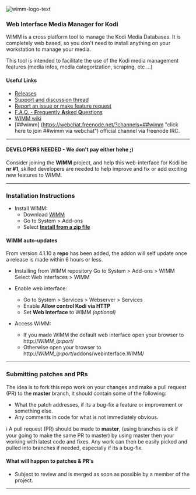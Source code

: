 ![wimm-logo-text](https://github.com/slash2009/XWMM/blob/master/resources/images/wimm-text-black-simple-no_bg.png)

### Web Interface Media Manager for Kodi

WIMM is a cross platform tool to manage the Kodi Media Databases. It is completely web based, so you don't need to install anything on your workstation to manage your media.

This tool is intended to facilitate the use of the Kodi media management features (media infos, media categorization, scraping, etc ...)

#### Useful Links
* [Releases](https://github.com/slash2009/XWMM/releases "Grab the very latest WIMM release")
* [Support and discussion thread](http://forum.kodi.tv/showthread.php?tid=188839 "Support and discussion forum thread")
* [Report an issue or make feature request](https://github.com/slash2009/XWMM/issues "Report an issue  Report an issue or make feature request")
* [F.A.Q. - <b>F</b>requently <b>A</b>sked <b>Q</b>uestions](https://github.com/slash2009/XWMM/wiki/F.A.Q.-Frequently-asked-questions "F.A.Q. - Frequently Asked Questions")
* [WIMM wiki](https://github.com/slash2009/XWMM/wiki "WIMM Wiki open to you!")
* [##wimm] (https://webchat.freenode.net/?channels=##wimm "click here to join ##wimm via webchat") official channel via freenode IRC.

- - -

#### DEVELOPERS NEEDED - We don't pay either hehe ;)
Consider joining the **WIMM** project, and help this web-interface for Kodi be **nr #1**, skilled developers are needed to help improve and fix or add exciting new features to WIMM.

- - -

### Installation Instructions

- Install WIMM:
  - Download [WIMM](https://github.com/slash2009/XWMM/releases)
  - Go to System > Add-ons
  - Select **[Install from a zip file](http://kodi.wiki/view/HOW-TO:Install_an_Add-on_from_a_zip_file "HOW-TO:Install an Add-on from a zip file")**

#### WIMM **auto-updates**

From version 4.1.10 a **repo** has been added, the addon will self update once a release is made within 6 hours or less.

  - Installing from WIMM repository
    Go to System > Add-ons > WIMM
    Select Web interfaces > WIMM

- Enable web interface:
  - Go to System > Services > Webserver > Services
  - Enable **Allow control Kodi via HTTP**
  - Set **Web Interface** to WIMM *(optional)*

- Access WIMM:
  - If you made WIMM the default web interface open your browser to http://*WIMM_ip*:*port*/
  - Otherwise open your browser to http://*WIMM_ip*:*port*/addons/webinterface.WIMM/

- - -

### Submitting patches and PRs
The idea is to fork this repo work on your changes and make a pull request (PR) to the **master** branch, it should contain some of the following:

* What the patch addresses, if its a bug-fix a feature or improvement or something else.
* Any comments in code for what is not immediately obvious.

:information_source:   A pull request (PR) should be made to **master**, (using branches is ok if your going to make the same PR to master) by using master then your working with latest code and fixes. Any work can then be easily picked and pulled into branches if needed, especially if its a bug-fix.

#### What will happen to patches & PR's
* Subject to review and is merged as soon as possible by a member of the project.

- - -
